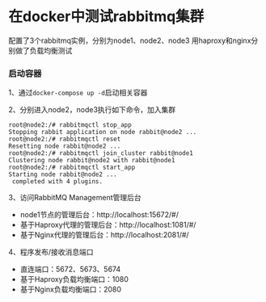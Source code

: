 # 在docker中测试rabbitmq集群

配置了3个rabbitmq实例，分别为node1、node2、node3
用haproxy和nginx分别做了负载均衡测试


### 启动容器

1、通过`docker-compose up -d`启动相关容器


2、分别进入node2，node3执行如下命令，加入集群

```shell
root@node2:/# rabbitmqctl stop_app
Stopping rabbit application on node rabbit@node2 ...
root@node2:/# rabbitmqctl reset
Resetting node rabbit@node2 ...
root@node2:/# rabbitmqctl join_cluster rabbit@node1
Clustering node rabbit@node2 with rabbit@node1
root@node2:/# rabbitmqctl start_app
Starting node rabbit@node2 ...
 completed with 4 plugins.
```

3、访问RabbitMQ Management管理后台

- node1节点的管理后台：http://localhost:15672/#/
- 基于Haproxy代理的管理后台：http://localhost:1081/#/
- 基于Nginx代理的管理后台：http://localhost:2081/#/

4、程序发布/接收消息端口

- 直连端口：5672、5673、5674
- 基于Haproxy负载均衡端口：1080
- 基于Nginx负载均衡端口：2080